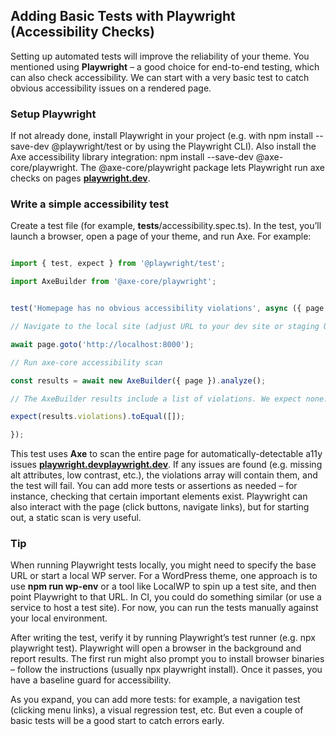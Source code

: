 ## Adding Basic Tests with Playwright (Accessibility Checks)

Setting up automated tests will improve the reliability of your theme. You mentioned using **Playwright** – a good choice for end-to-end testing, which can also check accessibility. We can start with a very basic test to catch obvious accessibility issues on a rendered page.

### Setup Playwright

If not already done, install Playwright in your project (e.g. with npm install --save-dev @playwright/test or by using the Playwright CLI). Also install the Axe accessibility library integration: npm install --save-dev @axe-core/playwright. The @axe-core/playwright package lets Playwright run axe checks on pages [**playwright.dev**](https://playwright.dev/docs/accessibility-testing#:~:text=The%20following%20examples%20rely%20on,part%20of%20your%20Playwright%20tests).

### Write a simple accessibility test

Create a test file (for example, __tests__/accessibility.spec.ts). In the test, you’ll launch a browser, open a page of your theme, and run Axe. For example:


```typescript

import { test, expect } from '@playwright/test';

import AxeBuilder from '@axe-core/playwright';


test('Homepage has no obvious accessibility violations', async ({ page }) => {

// Navigate to the local site (adjust URL to your dev site or staging URL)

await page.goto('http://localhost:8000');

// Run axe-core accessibility scan

const results = await new AxeBuilder({ page }).analyze();

// The AxeBuilder results include a list of violations. We expect none.

expect(results.violations).toEqual([]);

});

```


This test uses **Axe** to scan the entire page for automatically-detectable a11y issues [**playwright.dev**](https://playwright.dev/docs/accessibility-testing#:~:text=This%20example%20demonstrates%20how%20to,The%20test)[**playwright.dev**](https://playwright.dev/docs/accessibility-testing#:~:text=test.describe%28%27homepage%27%2C%20%28%29%20%3D,site.com%2F%27%29%3B%20%2F%2F%203). If any issues are found (e.g. missing alt attributes, low contrast, etc.), the violations array will contain them, and the test will fail. You can add more tests or assertions as needed – for instance, checking that certain important elements exist. Playwright can also interact with the page (click buttons, navigate links), but for starting out, a static scan is very useful.

### Tip

When running Playwright tests locally, you might need to specify the base URL or start a local WP server. For a WordPress theme, one approach is to use **npm run wp-env** or a tool like LocalWP to spin up a test site, and then point Playwright to that URL. In CI, you could do something similar (or use a service to host a test site). For now, you can run the tests manually against your local environment.

After writing the test, verify it by running Playwright’s test runner (e.g. npx playwright test). Playwright will open a browser in the background and report results. The first run might also prompt you to install browser binaries – follow the instructions (usually npx playwright install). Once it passes, you have a baseline guard for accessibility.

As you expand, you can add more tests: for example, a navigation test (clicking menu links), a visual regression test, etc. But even a couple of basic tests will be a good start to catch errors early.